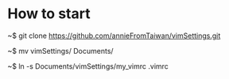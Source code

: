 How to start
=====

~$ git clone https://github.com/annieFromTaiwan/vimSettings.git

~$ mv vimSettings/ Documents/

~$ ln -s Documents/vimSettings/my_vimrc .vimrc
